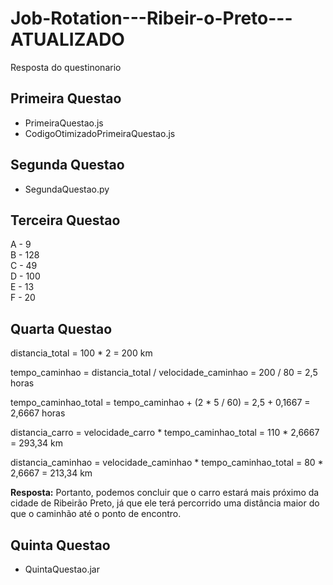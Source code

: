 # Job-Rotation---Ribeir-o-Preto---ATUALIZADO
Resposta do questinonario

## Primeira Questao

- PrimeiraQuestao.js  
- CodigoOtimizadoPrimeiraQuestao.js

## Segunda Questao

- SegundaQuestao.py

## Terceira Questao
A - 9  
B - 128   
C - 49  
D - 100  
E - 13  
F - 20  

## Quarta Questao
distancia_total = 100 * 2 = 200 km

tempo_caminhao = distancia_total / velocidade_caminhao = 200 / 80 = 2,5 horas

tempo_caminhao_total = tempo_caminhao + (2 * 5 / 60) = 2,5 + 0,1667 = 2,6667 horas

distancia_carro = velocidade_carro * tempo_caminhao_total = 110 * 2,6667 = 293,34 km

distancia_caminhao = velocidade_caminhao * tempo_caminhao_total = 80 * 2,6667 = 213,34 km

**Resposta:** Portanto, podemos concluir que o carro estará mais próximo da cidade de Ribeirão Preto, 
já que ele terá percorrido uma distância maior do que o caminhão até o ponto de encontro.

## Quinta Questao

- QuintaQuestao.jar
